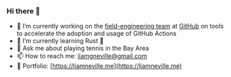 ### Hi there 👋

- 🔭 I’m currently working on the [field-engineering team](https://github.com/orgs/github/teams/field-engineering) at [GitHub](http://github.com/github) on tools to accelerate the adoption and usage of GitHub Actions
- 🌱 I’m currently learning Rust 🦀
- 🎾 Ask me about playing tennis in the Bay Area
- 📫 How to reach me: liamgneville@gmail.com
- 👋 Portfolio: [https://liamneville.me](https://liamneville.me)
